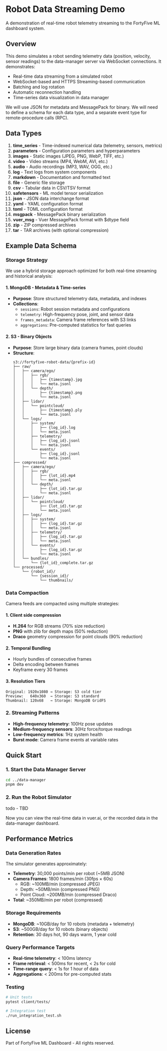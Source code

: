 # Robot Data Streaming Demo

A demonstration of real-time robot telemetry streaming to the FortyFive ML dashboard system.

## Overview

This demo simulates a robot sending telemetry data (position, velocity, sensor readings) to the data-manager server via
WebSocket connections. It demonstrates:

- Real-time data streaming from a simulated robot
- WebSocket-based and HTTPS Streaming-based communication
- Batching and log rotation
- Automatic reconnection handling
- Time-series data visualization in data manager

We will use JSON for metadata and MessagePack for binary. We will need to define a schema for
each data type, and a separate event type for remote-procedure calls (RPC). 

## Data Types
1. **time_series** - Time-indexed numerical data (telemetry, sensors, metrics)
2. **parameters** - Configuration parameters and hyperparameters
3. **images** - Static images (JPEG, PNG, WebP, TIFF, etc.)
4. **video** - Video streams (MP4, WebM, AVI, etc.)
5. **audio** - Audio recordings (MP3, WAV, OGG, etc.)
6. **log** - Text logs from system components
7. **markdown** - Documentation and formatted text
8. **file** - Generic file storage
9. **csv** - Tabular data in CSV/TSV format
10. **safetensors** - ML model tensor serialization
11. **json** - JSON data interchange format
12. **yaml** - YAML configuration format
13. **toml** - TOML configuration format
14. **msgpack** - MessagePack binary serialization
15. **vuer_msg** - Vuer MessagePack format with $dtype field
16. **zip** - ZIP compressed archives
17. **tar** - TAR archives (with optional compression)

## Example Data Schema

### Storage Strategy

We use a hybrid storage approach optimized for both real-time streaming and historical analysis:

#### 1. MongoDB - Metadata & Time-series

- **Purpose**: Store structured telemetry data, metadata, and indexes
- **Collections**:
    - `sessions`: Robot session metadata and configurations
    - `telemetry`: High-frequency pose, joint, and sensor data
    - `frames_metadata`: Camera frame references with S3 links
    - `aggregations`: Pre-computed statistics for fast queries

#### 2. S3 - Binary Objects

- **Purpose**: Store large binary data (camera frames, point clouds)
- **Structure**:
  ```
  s3://fortyfive-robot-data/{prefix-id}
  ├── raw/
  │   ├── camera/ego/
  │   │   ├── rgb/
  │   │   │   ├── {timestamp}.jpg
  │   │   │   └── meta.jsonl
  │   │   └── depth/
  │   │       ├── {timestamp}.png
  │   │       └── meta.jsonl
  │   ├── lidar/
  │   │   └── pointcloud/
  │   │       ├── {timestamp}.ply
  │   │       └── meta.jsonl
  │   └── logs/
  │       ├── system/
  │       │   ├── {log_id}.log
  │       │   └── meta.jsonl
  │       ├── telemetry/
  │       │   ├── {log_id}.jsonl
  │       │   └── meta.jsonl
  │       └── events/
  │           ├── {log_id}.jsonl
  │           └── meta.jsonl
  ├── compressed/
  │   ├── camera/ego/
  │   │   ├── rgb/
  │   │   │   ├── {lot_id}.mp4
  │   │   │   └── meta.jsonl
  │   │   └── depth/
  │   │       ├── {lot_id}.tar.gz
  │   │       └── meta.jsonl
  │   ├── lidar/
  │   │   └── pointcloud/
  │   │       ├── {lot_id}.tar.gz
  │   │       └── meta.jsonl
  │   ├── logs/
  │   │   ├── system/
  │   │   │   ├── {log_id}.tar.gz
  │   │   │   └── meta.jsonl
  │   │   ├── telemetry/
  │   │   │   ├── {log_id}.tar.gz
  │   │   │   └── meta.jsonl
  │   │   └── events/
  │   │       ├── {log_id}.tar.gz
  │   │       └── meta.jsonl
  │   └── bundles/
  │       └── {lot_id}_complete.tar.gz
  └── processed/
      └── {robot_id}/
          └── {session_id}/
              └── thumbnails/
  ```

### Data Compaction

Camera feeds are compacted using multiple strategies:

#### 1. Client side compression

- **H.264** for RGB streams (70% size reduction)
- **PNG** with zlib for depth maps (50% reduction)
- **Draco** geometry compression for point clouds (90% reduction)

#### 2. Temporal Bundling

- Hourly bundles of consecutive frames
- Delta encoding between frames
- Keyframe every 30 frames

#### 3. Resolution Tiers

```
Original: 1920x1080 → Storage: S3 cold tier
Preview:   640x360  → Storage: S3 standard
Thumbnail: 120x68   → Storage: MongoDB GridFS
```

### 2. Streaming Patterns

- **High-frequency telemetry**: 100Hz pose updates
- **Medium-frequency sensors**: 30Hz force/torque readings
- **Low-frequency metrics**: 1Hz system health
- **Burst mode**: Camera frame events at variable rates

## Quick Start

### 1. Start the Data Manager Server

```bash
cd ../data-manager
pnpm dev
```

### 2. Run the Robot Simulator

todo - TBD

Now you can view the real-time data in vuer.ai, or the
recorded data in the data-manager dashboard.

## Performance Metrics

### Data Generation Rates

The simulator generates approximately:

- **Telemetry**: 30,000 points/min per robot (~5MB JSON)
- **Camera Frames**: 1800 frames/min (30fps × 60s)
    - RGB: ~100MB/min (compressed JPEG)
    - Depth: ~50MB/min (compressed PNG)
    - Point Cloud: ~200MB/min (compressed Draco)
- **Total**: ~350MB/min per robot (compressed)

### Storage Requirements

- **MongoDB**: ~10GB/day for 10 robots (metadata + telemetry)
- **S3**: ~500GB/day for 10 robots (binary objects)
- **Retention**: 30 days hot, 90 days warm, 1 year cold

### Query Performance Targets

- **Real-time telemetry**: < 100ms latency
- **Frame retrieval**: < 500ms for recent, < 2s for cold
- **Time-range query**: < 1s for 1 hour of data
- **Aggregations**: < 200ms for pre-computed stats

### Testing

```bash
# Unit tests
pytest client/tests/

# Integration test
./run_integration_test.sh
```

## License

Part of FortyFive ML Dashboard - All rights reserved.
